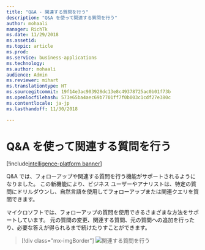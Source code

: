 ```yaml
---
title: "Q&A - 関連する質問を行う"
description: "Q&A を使って関連する質問を行う"
author: mohaali
manager: RichTk
ms.date: 11/29/2018
ms.assetid: 
ms.topic: article
ms.prod: 
ms.service: business-applications
ms.technology: 
ms.author: mohaali
audience: Admin
ms.reviewer: mihart
ms.translationtype: HT
ms.sourcegitcommit: 19f14e3ac903928dc13e8c49378725ac0b01f73b
ms.openlocfilehash: 573e65ba4aec69b7701ff7f0b003c1cdf27e380c
ms.contentlocale: ja-jp
ms.lasthandoff: 11/30/2018

--- 
```


#  <a name="ask-related-questions-using-qa"></a>Q&A を使って関連する質問を行う

[!include[intelligence-platform banner](../../includes/intelligence-platform.md)] 

Q&A では、フォローアップや関連する質問を行う機能がサポートされるようになりました。 この新機能により、ビジネス ユーザーやアナリストは、特定の質問にドリルダウンし、自然言語を使用してフォローアップまたは関連クエリを質問できます。

マイクロソフトでは、フォローアップの質問を使用できるさまざまな方法をサポートしています。 元の質問の変更、関連する質問、元の質問への追加を行ったり、必要な答えが得られるまで続けたりすことができます。

> [!div class="mx-imgBorder"] 
> ![関連する質問を行う](media/qnafollowup.png "関連する質問を行う")


